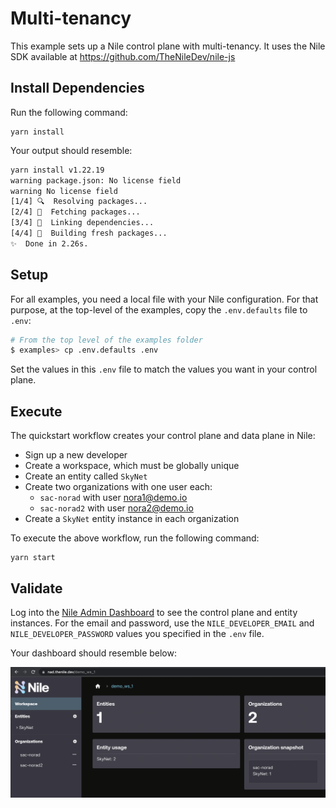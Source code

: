 # Multi-tenancy

This example sets up a Nile control plane with multi-tenancy.
It uses the Nile SDK available at https://github.com/TheNileDev/nile-js

## Install Dependencies

Run the following command:

```
yarn install
```

Your output should resemble:

```bash
yarn install v1.22.19
warning package.json: No license field
warning No license field
[1/4] 🔍  Resolving packages...
[2/4] 🚚  Fetching packages...
[3/4] 🔗  Linking dependencies...
[4/4] 🔨  Building fresh packages...
✨  Done in 2.26s.
```

## Setup

For all examples, you need a local file with your Nile configuration.
For that purpose, at the top-level of the examples, copy the `.env.defaults` file to `.env`:

```bash
# From the top level of the examples folder
$ examples> cp .env.defaults .env
```

Set the values in this `.env` file to match the values you want in your control plane.


## Execute

The quickstart workflow creates your control plane and data plane in Nile:

- Sign up a new developer
- Create a workspace, which must be globally unique
- Create an entity called `SkyNet`
- Create two organizations with one user each:
  - `sac-norad` with user nora1@demo.io
  - `sac-norad2` with user nora2@demo.io
- Create a `SkyNet` entity instance in each organization

To execute the above workflow, run the following command:

```
yarn start
```

## Validate

Log into the [Nile Admin Dashboard](https://nad.thenile.dev/) to see the control plane and entity instances.
For the email and password, use the `NILE_DEVELOPER_EMAIL` and `NILE_DEVELOPER_PASSWORD` values you specified in the `.env` file.

Your dashboard should resemble below:

![image](images/nad.png)

